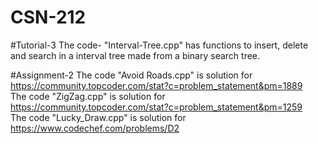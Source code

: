 # CSN-212

#Tutorial-3
The code- "Interval-Tree.cpp" has functions to insert, delete and search in a interval tree made from a binary search tree.

#Assignment-2
The code "Avoid Roads.cpp" is solution for https://community.topcoder.com/stat?c=problem_statement&pm=1889 <br/>
The code "ZigZag.cpp" is solution for https://community.topcoder.com/stat?c=problem_statement&pm=1259<br/>
The code "Lucky_Draw.cpp" is solution for https://www.codechef.com/problems/D2

